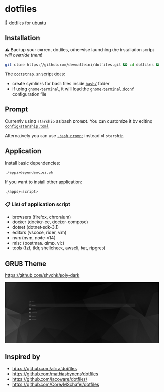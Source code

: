# dotfiles

:wrench: dotfiles for ubuntu

## Installation

:warning: Backup your current dotfiles, otherwise launching the installation script _will override them_!

```bash
git clone https://github.com/devmatteini/dotfiles.git && cd dotfiles && source bootstrap.sh
```

The [`bootstrap.sh`](bootstrap.sh) script does:

- create symlinks for bash files inside [`bash/`](bash/) folder
- if using `gnome-terminal`, it will load the [`gnome-terminal.dconf`](gnome-terminal.dconf) configuration file

## Prompt

Currently using [`starship`](https://github.com/starship/starship/) as bash prompt.
You can customize it by editing [`config/starship.toml`](config/starship.toml)

Alternatively you can use [`.bash_prompt`](bash/.bash_prompt) instead of `starship`.

## Application

Install basic dependencies:

```bash
./apps/dependencies.sh
```

If you want to install other application:

```bash
./apps/<script>
```

### :clipboard: List of application script

- browsers (firefox, chromium)
- docker (docker-ce, docker-compose)
- dotnet (dotnet-sdk-3.1)
- editors (vscode, rider, vim)
- nvm (nvm, node-v14)
- misc (postman, gimp, vlc)
- tools (fzf, tldr, shellcheck, awscli, bat, ripgrep)

## GRUB Theme

https://github.com/shvchk/poly-dark

![grub-poly-dark](./assets/grub-poly-dark.png)

## Inspired by

- https://github.com/alrra/dotfiles
- https://github.com/mathiasbynens/dotfiles
- https://github.com/iacoware/dotfiles/
- https://github.com/CoreyMSchafer/dotfiles
